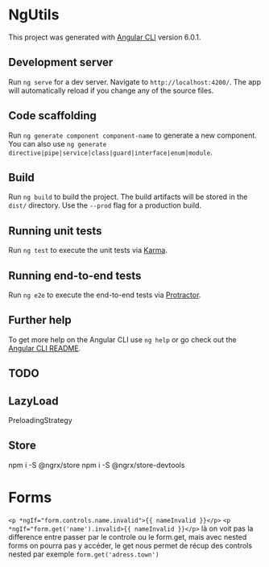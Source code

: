 # NgUtils

This project was generated with [Angular CLI](https://github.com/angular/angular-cli) version 6.0.1.

## Development server

Run `ng serve` for a dev server. Navigate to `http://localhost:4200/`. The app will automatically reload if you change any of the source files.

## Code scaffolding

Run `ng generate component component-name` to generate a new component. You can also use `ng generate directive|pipe|service|class|guard|interface|enum|module`.

## Build

Run `ng build` to build the project. The build artifacts will be stored in the `dist/` directory. Use the `--prod` flag for a production build.

## Running unit tests

Run `ng test` to execute the unit tests via [Karma](https://karma-runner.github.io).

## Running end-to-end tests

Run `ng e2e` to execute the end-to-end tests via [Protractor](http://www.protractortest.org/).

## Further help

To get more help on the Angular CLI use `ng help` or go check out the [Angular CLI README](https://github.com/angular/angular-cli/blob/master/README.md).


## TODO
## LazyLoad
PreloadingStrategy

## Store
npm i -S @ngrx/store
npm i -S  @ngrx/store-devtools

# Forms 

`<p *ngIf="form.controls.name.invalid">{{ nameInvalid }}</p>`
`<p *ngIf="form.get('name').invalid>{{ nameInvalid }}</p>`
là on voit pas la difference entre passer par le controle ou le form.get, mais avec nested forms on pourra pas y accéder, le get nous permet de récup des controls nested
par exemple `form.get('adress.town')`

